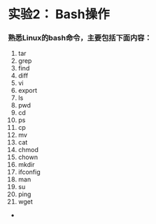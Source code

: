 # 实验2： Bash操作

### 熟悉Linux的bash命令，主要包括下面内容：
1. tar
2. grep
3. find
4. diff
5. vi
6. export
7. ls
8. pwd
9. cd
10. ps
11. cp
12. mv
13. cat
14. chmod
15. chown
16. mkdir
17. ifconfig
18. man
19. su
20. ping
21. wget


- 